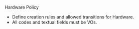 Hardware Policy

- Define creation rules and allowed transitions for Hardware.
- All codes and textual fields must be VOs.


